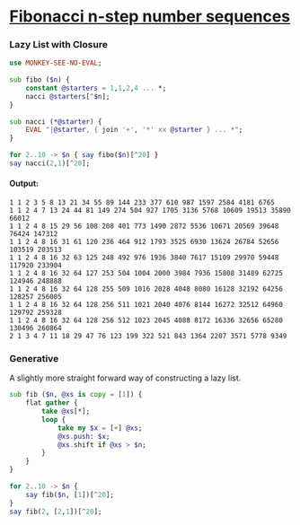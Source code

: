 [1]: https://rosettacode.org/wiki/Fibonacci_n-step_number_sequences

# [Fibonacci n-step number sequences][1]

### Lazy List with Closure

```raku
use MONKEY-SEE-NO-EVAL;
 
sub fibo ($n) {
    constant @starters = 1,1,2,4 ... *;
    nacci @starters[^$n];
}
 
sub nacci (*@starter) {
    EVAL "|@starter, { join '+', '*' xx @starter } ... *";
}
 
for 2..10 -> $n { say fibo($n)[^20] }
say nacci(2,1)[^20];
```

#### Output:
```
1 1 2 3 5 8 13 21 34 55 89 144 233 377 610 987 1597 2584 4181 6765
1 1 2 4 7 13 24 44 81 149 274 504 927 1705 3136 5768 10609 19513 35890 66012
1 1 2 4 8 15 29 56 108 208 401 773 1490 2872 5536 10671 20569 39648 76424 147312
1 1 2 4 8 16 31 61 120 236 464 912 1793 3525 6930 13624 26784 52656 103519 203513
1 1 2 4 8 16 32 63 125 248 492 976 1936 3840 7617 15109 29970 59448 117920 233904
1 1 2 4 8 16 32 64 127 253 504 1004 2000 3984 7936 15808 31489 62725 124946 248888
1 1 2 4 8 16 32 64 128 255 509 1016 2028 4048 8080 16128 32192 64256 128257 256005
1 1 2 4 8 16 32 64 128 256 511 1021 2040 4076 8144 16272 32512 64960 129792 259328
1 1 2 4 8 16 32 64 128 256 512 1023 2045 4088 8172 16336 32656 65280 130496 260864
2 1 3 4 7 11 18 29 47 76 123 199 322 521 843 1364 2207 3571 5778 9349
```


### Generative



A slightly more straight forward way of constructing a lazy list.

```raku
sub fib ($n, @xs is copy = [1]) {
    flat gather {
        take @xs[*];
        loop {
            take my $x = [+] @xs;
            @xs.push: $x;
            @xs.shift if @xs > $n;
        }
    }
}
 
for 2..10 -> $n {
    say fib($n, [1])[^20];
}
say fib(2, [2,1])[^20];
```